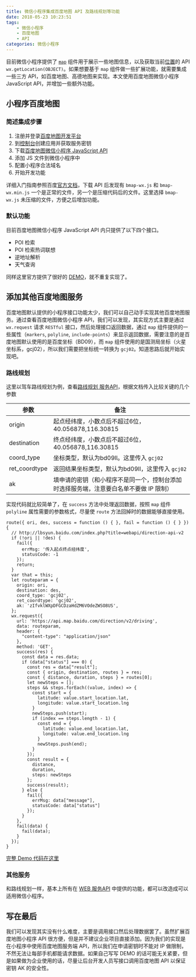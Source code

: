 ```yaml
---
title: 微信小程序集成百度地图 API 及路线规划等功能
date: 2018-05-23 10:23:51
tags:
    - 微信小程序
    - 百度地图
    - API
categories: 微信小程序
---
```


目前微信小程序提供了 [`map`][2] 组件用于展示一些地图信息，以及获取当前[位置][3]的 API `wx.getLocation(OBJECT)`。如果想要基于 `map` 组件做一些扩展功能，就需要集成一些三方 API，如百度地图、高德地图来实现。本文使用百度地图微信小程序 JavaScript API，并增加一些额外功能。

<!-- more -->

## 小程序百度地图

### 简述集成步骤

1.  注册并登录[百度地图开发平台][8]
1.  到[控制台][7]创建应用并获取服务密钥
1.  下载[百度地图微信小程序 JavaScript API][6]
1.  添加 JS 文件到微信小程序中
1.  配置小程序合法域名
1.  开始开发功能

详细入门指南参照百度[官方文档][4]，下载 API 后发现有 `bmap-wx.js` 和 `bmap-wx.min.js` 一个是正常的文件，另一个是压缩代码后的文件。这里选择 `bmap-wx.js` 未压缩的文件，方便之后增加功能。

### 默认功能

目前百度地图微信小程序 JavaScript API 内只提供了以下四个接口。

* POI 检索
* POI 检索热词联想
* 逆地址解析
* 天气查询

同样这里官方提供了很好的 [DEMO][5]，就不重复实现了。

## 添加其他百度地图服务

百度地图默认提供的小程序接口功能太少，我们可以自己动手实现其他百度地图服务。通过查看百度地图微信小程序 API，我们可以发现，其实现方式主要是通过 `wx.request` 请求 `RESTful` 接口，然后处理接口返回数据，通过 `map` 组件提供的一些属性（`markers`, `polyline`, `include-points`）来显示返回数据，需要注意的是百度地图默认使用的是百度坐标（BD09），而 `map` 组件使用的是国测局坐标（火星坐标系，gcj02），所以我们需要把坐标统一转换为 `gcj02`。知道思路后就开始实现吧。

### 路线规划

这里以驾车路线规划为例，查看[路线规划 服务API][2]，根据文档传入比较关键的几个参数 

参数 | 备注
--- | ---
origin | 起点经纬度，小数点后不超过6位，40.056878,116.30815
destination | 终点经纬度，小数点后不超过6位，40.056878,116.30815
coord_type | 坐标类型，默认为bd09ll。这里传入 `gcj02`
ret_coordtype | 返回结果坐标类型，默认为bd09ll，这里传入 `gcj02`
ak | 填申请的密钥（和小程序不是同一个，控制台添加时选择服务端，注意要白名单不要做 IP 限制）

实现代码就比较简单了，在 `success` 方法中处理返回数据，按照 `map` 组件 `polyline` 属性需要的参数格式，尽量使 `route` 方法回掉时的数据能够直接使用。

```
route({ ori, des, success = function () { }, fail = function () { } }) {
  // http://lbsyun.baidu.com/index.php?title=webapi/direction-api-v2
  if (!ori || !des) {
    fail({
      errMsg: '传入起点终点经纬度',
      statusCode: -1
    });
    return;
  }
  var that = this;
  let routeparam = {
    origin: ori,
    destination: des,
    coord_type: 'gcj02',
    ret_coordtype: 'gcj02',
    ak: 'zIfvklWXpDFGCDzaHdZM6VOdeZWSO8US',
  };
  wx.request({
    url: 'https://api.map.baidu.com/direction/v2/driving',
    data: routeparam,
    header: {
      "content-type": "application/json"
    },
    method: 'GET',
    success(res) {
      const data = res.data;
      if (data["status"] === 0) {
        const res = data["result"];
        const { origin, destination, routes } = res;
        const { distance, duration, steps } = routes[0];
        let newSteps = [];
        steps && steps.forEach((value, index) => {
          const start = {
            latitude: value.start_location.lat,
            longitude: value.start_location.lng
          }
          newSteps.push(start);
          if (index == steps.length - 1) {
            const end = {
              latitude: value.end_location.lat,
              longitude: value.end_location.lng
            }
            newSteps.push(end);
          }
        });
        const result = {
          distance,
          duration,
          steps: newSteps
        };
        success(result);
      } else {
        fail({
          errMsg: data["message"],
          statusCode: data["status"]
        });
      }
    },
    fail(data) {
      fail(data);
    }
  });
}
```

[完整 Demo 代码在这里][9]

### 其他服务

和路线规划一样，基本上所有在 [WEB 服务API][10] 中提供的功能，都可以改造成可以适用微信小程序。

## 写在最后

我们可以发现其实没有什么难度，主要是调用接口然后处理数据罢了。虽然扩展百度地图小程序 API 很方便，但是并不建议企业项目直接添加。因为我们的实现是在小程序中使用百度地图服务端 API，所以我们在申请密钥时不能对 IP 做限制，不然无法让每部手机都能请求数据。如果自己写写 DEMO 的话可能无关紧要，但是如果做为企业使用的话，尽量让后台开发人员写接口调用百度地图 API 以保证密钥 AK 的安全性。

[0]: http://lbsyun.baidu.com/index.php?title=wxjsapi
[1]: http://lbsyun.baidu.com/index.php?title=webapi/direction-api-v2
[2]: https://developers.weixin.qq.com/miniprogram/dev/component/map.html
[3]: https://developers.weixin.qq.com/miniprogram/dev/api/location.html
[4]: http://lbsyun.baidu.com/index.php?title=wxjsapi/guide/key
[5]: http://lbsyun.baidu.com/index.php?title=wxjsapi/guide/getpoi
[6]: http://lbsyun.baidu.com/index.php?title=wxjsapi/wxjs-download
[7]: http://lbsyun.baidu.com/apiconsole/key
[8]: http://lbsyun.baidu.com/index.php?title=%E9%A6%96%E9%A1%B5
[9]: https://github.com/NoPPT/wx-app-demo
[10]: http://lbsyun.baidu.com/index.php?title=webapi